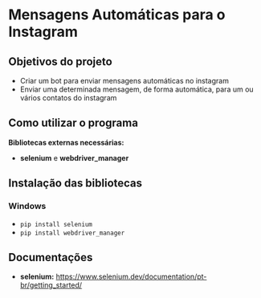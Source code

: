 # Mensagens Automáticas para o Instagram


## Objetivos do projeto

- Criar um bot para enviar mensagens automáticas no instagram
- Enviar uma determinada mensagem, de forma automática, para um ou vários contatos do instagram


## Como utilizar o programa
<strong>Bibliotecas externas necessárias:</strong>
- <strong>selenium</strong> e <strong>webdriver_manager</strong>


## Instalação das bibliotecas

### Windows
- `pip install selenium`
- `pip install webdriver_manager`


## Documentações

- <strong>selenium:</strong> https://www.selenium.dev/documentation/pt-br/getting_started/
